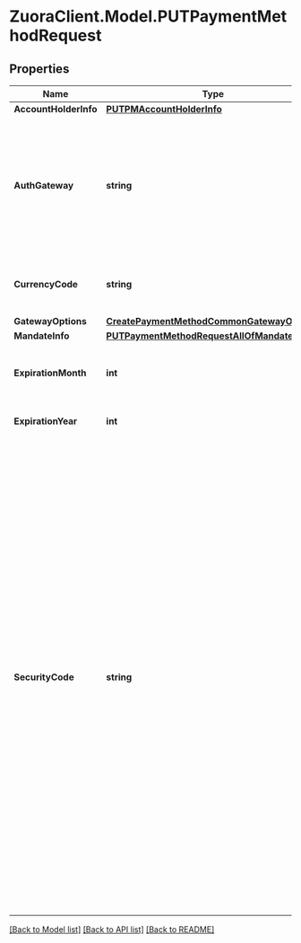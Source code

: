 # ZuoraClient.Model.PUTPaymentMethodRequest

## Properties

Name | Type | Description | Notes
------------ | ------------- | ------------- | -------------
**AccountHolderInfo** | [**PUTPMAccountHolderInfo**](PUTPMAccountHolderInfo.md) |  | [optional] 
**AuthGateway** | **string** | Specifies the ID of the payment gateway that Zuora will use to authorize the payments that are made with the payment method.  | [optional] 
**CurrencyCode** | **string** | The currency used for payment method authorization.  | [optional] 
**GatewayOptions** | [**CreatePaymentMethodCommonGatewayOptions**](CreatePaymentMethodCommonGatewayOptions.md) |  | [optional] 
**MandateInfo** | [**PUTPaymentMethodRequestAllOfMandateInfo**](PUTPaymentMethodRequestAllOfMandateInfo.md) |  | [optional] 
**ExpirationMonth** | **int** | One or two digits expiration month (1-12).           | [optional] 
**ExpirationYear** | **int** | Four-digit expiration year.  | [optional] 
**SecurityCode** | **string** | Optional. It is the CVV or CVV2 security code specific for the credit card or debit card. To ensure PCI compliance, this value is not stored and cannot be queried.   If securityCode code is not passed in the request payload, this operation only updates related fields in the payload. It does not validate the payment method through the gateway.  If securityCode is passed in the request payload, this operation retrieves the credit card information from payload and validates them through the gateway.  | [optional] 

[[Back to Model list]](../README.md#documentation-for-models) [[Back to API list]](../README.md#documentation-for-api-endpoints) [[Back to README]](../README.md)


